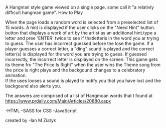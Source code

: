 
A Hangman style game viewed on a single page.  some call it "a relativly difficult hangman game".
How to Play

When the page loads a random word is selected from a preselected list of 15 words.  A hint is displayed if the user clicks on the "Need Hint" button.  button that displays a work of art by the artist as an additional hint.type a letter and pree 'ENTER' twice to see if thatletteris in the word you ar trying to guess. The user has incorrect guessed before the lose the game. If a player guesses a correct letter, a "ding" sound is played and the correct letter(s) is displayed for the word you are trying to guess.  If guessed incorrectly, the incorrect letter is displayed on the screen.
This game gets its theme fro "The Price Is Right"
when the user wins the Theme song from the price is right plays and the backgound changes to a celebratory animation.\
If the uses looses a sound is played to notify you that you have lost and the backgound also alerts you.

The answers are comprised of a list of Hangmoan words that I found at https://www.prdaily.com/Main/Articles/20880.aspx


-HTML
-SASS for CSS
-JavaScript

created by
-Ian M Ziatyk
